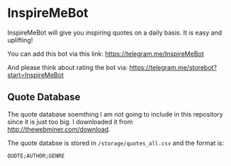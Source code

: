 # InspireMeBot

InspireMeBot will give you inspiring quotes on a daily basis. It is easy and uplifting!

You can add this bot via this link: https://telegram.me/InspireMeBot

And please think about rating the bot via: https://telegram.me/storebot?start=InspireMeBot

## Quote Database

The quote database soemthing I am not going to include in this repository since it is just too big. I downloaded it from http://thewebminer.com/download.

The quote databse is stored in `/storage/quotes_all.csv` and the format is:
```
QUOTE;AUTHOR;GENRE
```
